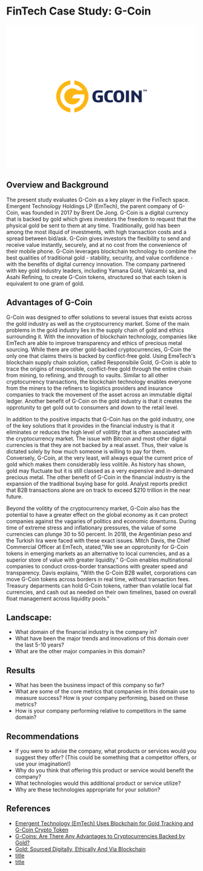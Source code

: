 # FinTech Case Study: G-Coin
 

![alt text](Logo.jpg)


## Overview and Background
The present study evaluates G-Coin as a key player in the FinTech space. Emergent Technology Holdings LP (EmTech), the parent company of G-Coin, was founded in 2017 by Brent De Jong. 
G-Coin is a digital currency that is backed by gold which gives investors the freedom to request that the physical gold be sent to them at any time. 
Traditionally, gold has been among the most illquid of investments, with high transaction costs and a spread between bid/ask. G-Coin gives investors the flexibility to send and receive value instantly, 
securely, and at no cost from the convenience of their mobile phone. G-Coin leverages blockchain technology to combine the best qualities of traditional gold - stability,
security, and value confidence - with the benefits of digital currency innovation. The company partnered with key gold industry leaders, including Yamana Gold, Valcambi sa,
and Asahi Refining, to create G-Coin tokens, structured so that each token is equivalent to one gram of gold.


## Advantages of G-Coin
G-Coin was designed to offer solutions to several issues that exists across the gold industry as well as the cryptocurrency market. Some of the main problems in the gold industry lies in the 
supply chain of gold and ethics surrounding it. With the innovation of blockchain technology, companies like EmTech are able to improve transparency and ethics of precious 
metal sourcing. While there are other gold-backed cryptocurrencies, G-Coin the only one that claims theirs is backed by conflict-free gold. Using EmeTech's blockchain
supply chain solution, called Responsibile Gold, G-Coin is able to trace the origins of responsible, conflict-free gold through the entire chain from mining, to refining, and through 
to vaults. Similar to all other cryptocurrency transactions, the blockchain technology enables everyone from the miners to the refiners to logistics providers and insurance companies
to track the movement of the asset across an immutable digital ledger. Another benefit of G-Coin on the gold industry is that it creates the opprotunity to get gold out to consumers and down to the retail level.

In addition to the positive impacts that G-Coin has on the gold industry, one of the key solutions that it provides in the financial industry is that it eliminates or reduces the high level of volitlity that is 
often associated with the cryptocurrency market. The issue with Bitcoin and most other digital currencies is that they are not backed by a real asset. Thus, their value is dictated solely by how much someone is willing to 
pay for them. Conversely, G-Coin, at the very least, will always equal the current price of gold which makes them considerably less volitile. As history has shown, gold may fluctuate but it is still classed
as a very expensive and in-demand precious metal. The other benefit of G-Coin in the financial industry is the expansion of the traditional buying base for gold. Analyst reports predict that B2B transactions 
alone are on track to exceed $210 trillion in the near future. 


Beyond the volitity of the cryptocurrency market, G-Coin also has the potential to have a greater effect on the global economy as it can protect companies against the vagaries of politics and economic downturns.
During time of extreme stress and inflationary pressures, the value of some currencies can plunge 30 to 50 percent. In 2018, the Argentinian peso and the Turkish lira were faced with these exact issues.
Mitch Davis, the Chief Commercial Officer at EmTech, stated,"We see an opprotunity for G-Coin tokens in emerging markets as an alternative to local currencies, and as a superior store of value with greater liquidity." G-Coin enables multinational companies to conduct cross-border transactions with greater speed and transparency. Davis explains, "With the G-Coin B2B wallet, corporations can move G-Coin tokens across borders in real time,
without transaction fees. Treasury deparments can hold G-Coin tokens, rather than volatile local fiat currencies, and cash out as needed on their own timelines, based on overall float management across liquidity pools."



## Landscape:
* What domain of the financial industry is the company in?
* What have been the major trends and innovations of this domain over the last 5-10 years?
* What are the other major companies in this domain?
## Results
* What has been the business impact of this company so far?
* What are some of the core metrics that companies in this domain use to measure success? How is your company performing, based on these metrics?
* How is your company performing relative to competitors in the same domain?
## Recommendations
* If you were to advise the company, what products or services would you suggest they offer? (This could be something that a competitor offers, or use your imagination!)
* Why do you think that offering this product or service would benefit the company?
* What technologies would this additional product or service utilize?
* Why are these technologies appropriate for your solution?

## References
- [Emergent Technology (EmTech) Uses Blockchain for Gold Tracking and G-Coin Crypto Token](https://bitcoinexchangeguide.com/emergent-technology-emtech-uses-blockchain-for-gold-tracking-and-g-coin-crypto-token/)
- [G-Coins: Are There Any Advantages to Cryptocurrencies Backed by Gold?](https://smartereum.com/26017/g-coins-are-there-any-advantages-to-cryptocurrencies-backed-by-gold/)
- [Gold: Sourced Digitally, Ethically And Via Blockchain](https://www.pymnts.com/blockchain/2018/emergent-technology-holdings-gold-supply-chain-digital-currency/)
- [title](https://www.example.com)
- [title](https://www.example.com)
